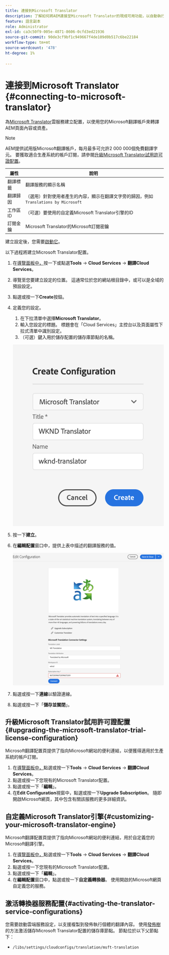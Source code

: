 ```yaml
---
title: 連接到Microsoft Translator
description: 了解如何將AEM連接至Microsoft Translator的現成可用功能，以自動執行翻譯工作流程。
feature: 語言副本
role: Administrator
exl-id: ca3c50f9-005e-4871-8606-0cfd3ed21936
source-git-commit: 90de3cf9bf1c949667f4de109d0b517c6be22184
workflow-type: tm+mt
source-wordcount: '478'
ht-degree: 1%

---
```


# 連接到Microsoft Translator {#connecting-to-microsoft-translator}

為[Microsoft Translator](https://hub.microsofttranslator.com)雲服務建立配置，以使用您的Microsoft翻譯帳戶來轉譯AEM頁面內容或資產。

>[!NOTE]
>
>AEM提供試用版Microsoft翻譯帳戶，每月最多可允許2 000 000個免費翻譯字元。 要獲取適合生產系統的帳戶訂閱，請參閱[升級Microsoft Translator試用許可證配置](#upgrading-the-microsoft-translator-trial-license-configuration)。

| 屬性 | 說明 |
|---|---|
| 翻譯標籤 | 翻譯服務的顯示名稱 |
| 翻譯歸因 | （選用）針對使用者產生的內容，顯示在翻譯文字旁的歸因，例如`Translations by Microsoft` |
| 工作區ID | （可選）要使用的自定義Microsoft Translator引擎的ID |
| 訂閱金鑰 | Microsoft Translator的Microsoft訂閱密鑰 |

建立設定後，您需要[啟動它](#activating-the-translator-service-configurations)。

以下過程將建立Microsoft Translator配置。

1. 在[導覽面板中，](/help/sites-cloud/authoring/getting-started/basic-handling.md#first-steps)按一下或點選&#x200B;**Tools** -> **Cloud Services** -> **翻譯Cloud Services**。
1. 導覽至您要建立設定的位置。 這通常位於您的網站根目錄中，或可以是全域的預設設定。
1. 點選或按一下&#x200B;**Create**&#x200B;按鈕。
1. 定義您的設定。
   1. 在下拉清單中選擇&#x200B;**Microsoft Translator**。
   1. 輸入您設定的標題。 標題會在「Cloud Services」主控台以及頁面屬性下拉式清單中識別設定。
   1. （可選）鍵入用於儲存配置的儲存庫節點的名稱。

   ![建立翻譯配置](../assets/create-translation-config.png)

1. 按一下&#x200B;**建立**。
1. 在&#x200B;**編輯配置**&#x200B;窗口中，提供上表中描述的翻譯服務的值。

   ![編輯翻譯配置](../assets/edit-translation-config.png)

1. 點選或按一下&#x200B;**連線**&#x200B;以驗證連線。
1. 點選或按一下「**儲存並關閉**」。

## 升級Microsoft Translator試用許可證配置{#upgrading-the-microsoft-translator-trial-license-configuration}

Microsoft翻譯配置頁提供了指向Microsoft網站的便利連結，以便獲得適用於生產系統的帳戶訂閱。

1. 在[導覽面板中，](/help/sites-cloud/authoring/getting-started/basic-handling.md#first-steps)點選或按一下&#x200B;**Tools** -> **Cloud Services** -> **翻譯Cloud Services**。
1. 點選或按一下您現有的Microsoft Translator配置。
1. 點選或按一下「**編輯**」。
1. 在&#x200B;**Edit Configuration**&#x200B;視窗中，點選或按一下&#x200B;**Upgrade Subscription**。 隨即開啟Microsoft網頁，其中包含有關該服務的更多詳細資訊。

## 自定義Microsoft Translator引擎{#customizing-your-microsoft-translator-engine}

Microsoft翻譯配置頁提供了指向Microsoft網站的便利連結，用於自定義您的Microsoft翻譯引擎。

1. 在[導覽面板中，](/help/sites-cloud/authoring/getting-started/basic-handling.md#first-steps)點選或按一下&#x200B;**Tools** -> **Cloud Services** -> **翻譯Cloud Services**。
1. 點選或按一下您現有的Microsoft Translator配置。
1. 點選或按一下「**編輯**」。
1. 在&#x200B;**編輯配置**&#x200B;窗口中，點選或按一下&#x200B;**自定義轉換器**。 使用開啟的Microsoft網頁自定義您的服務。

## 激活轉換器服務配置{#activating-the-translator-service-configurations}

您需要啟動雲端服務設定，以支援複製到發佈執行個體的翻譯內容。 使用[發佈樹](/help/sites-cloud/authoring/fundamentals/publishing-pages.md#publishing-and-unpublishing-a-tree)的方法激活儲存Microsoft Translator配置的儲存庫節點。 節點位於以下父節點下：

* `/libs/settings/cloudconfigs/translation/msft-translation`
